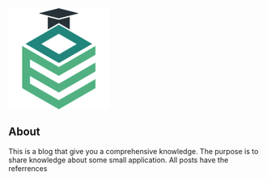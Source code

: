 <img itemprop="image" class="img-rounded" src="/assets/img/blog-author.png" alt="Etrain">

<h2>About</h2>

<p>This is a blog that give you a comprehensive knowledge. The purpose is to share knowledge about some small application. All posts have the referrences</p>
